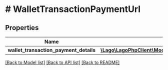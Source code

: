 # # WalletTransactionPaymentUrl

## Properties

Name | Type | Description | Notes
------------ | ------------- | ------------- | -------------
**wallet_transaction_payment_details** | [**\Lago\LagoPhpClient\Model\WalletTransactionPaymentUrlWalletTransactionPaymentDetails**](WalletTransactionPaymentUrlWalletTransactionPaymentDetails.md) |  | [optional]

[[Back to Model list]](../../README.md#models) [[Back to API list]](../../README.md#endpoints) [[Back to README]](../../README.md)
